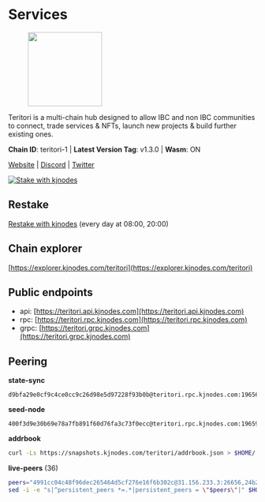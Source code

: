 # Services

<figure><img src="https://raw.githubusercontent.com/kj89/testnet_manuals/main/pingpub/logos/teritori.png" width="150" alt=""><figcaption></figcaption></figure>

Teritori is a multi-chain hub designed to allow IBC and non IBC communities  to connect, trade services & NFTs, launch new projects & build further existing ones.

**Chain ID**: teritori-1 | **Latest Version Tag**: v1.3.0 | **Wasm**: ON

[Website](https://teritori.com) | [Discord](https://discord.gg/teritori) | [Twitter](https://twitter.com/TeritoriNetwork)

[![Stake with kjnodes](https://i.ibb.co/cr44Q8j/button-stake-with-kjnodes.png)](https://restake.app/teritori/torivaloper184ln03hkpt75uhrrr26f66kvcqvf4yn4nc2xjm)

## Restake

[Restake with kjnodes](https://restake.app/teritori/torivaloper184ln03hkpt75uhrrr26f66kvcqvf4yn4nc2xjm) (every day at 08:00, 20:00)
## Chain explorer
[https://explorer.kjnodes.com/teritori](https://explorer.kjnodes.com/teritori)

## Public endpoints

* api: [https://teritori.api.kjnodes.com](https://teritori.api.kjnodes.com)
* rpc: [https://teritori.rpc.kjnodes.com](https://teritori.rpc.kjnodes.com)
* grpc: [https://teritori.grpc.kjnodes.com](https://teritori.grpc.kjnodes.com)

## Peering

**state-sync**

```text
d9bfa29e0cf9c4ce0cc9c26d98e5d97228f93b0b@teritori.rpc.kjnodes.com:19656
```

**seed-node**

```text
400f3d9e30b69e78a7fb891f60d76fa3c73f0ecc@teritori.rpc.kjnodes.com:19659
```

**addrbook**
```bash
curl -Ls https://snapshots.kjnodes.com/teritori/addrbook.json > $HOME/.teritorid/config/addrbook.json
```

**live-peers** (36)
```bash
peers="4991cc04c48f96dec265464d5cf276e16f6b302c@31.156.233.3:26656,24b28cf013e6d7b5b88b6dba2701c5ddd2dd5ee1@65.109.58.225:28656,8ac41af54dfd91c41de71cde222a55670f2f405d@141.95.65.73:15956,b212d5740b2e11e54f56b072dc13b6134650cfb5@134.65.192.81:26656,3178ac8fffd269325500c95679d58d5e8ec61746@198.244.213.94:22956,82ebb17ddac20928fb8107201dad9f5aea7f9132@198.244.200.3:26656,d9bfa29e0cf9c4ce0cc9c26d98e5d97228f93b0b@65.109.88.38:19656,920f32f409bbb18b641cdc9513545e2e016c2c62@142.132.203.60:26656,ce3baba928ae06cd3ff0af20aec888a82ddffef7@54.37.129.171:26656,0e189bbc6db606a14950a0e59641b798a255c3c8@65.109.37.154:3000,d856120f262134ebf13e1d2632d778b69e704208@65.108.4.188:15956,856c165de82fbd0489df9ec6ffaa0958c620e073@198.244.179.127:26656,e3b906fefa58783395fcf72086c698707908a558@141.95.65.26:27736,46b7ae20e3cc4264076a91c3601f3894a021a80d@65.108.6.45:36656,a25a3a218a699e71e2a64edaa45f457dfd8507ba@65.21.148.206:26656,ec4126b26336cd61b335345df4ff2a3fbb79338a@65.109.92.240:20026,0b27217386756577e1eadf00c4169dc8f041e522@51.210.7.219:26656,48980875839186e08e12ebf0d9a2803b45206833@65.109.92.241:38026,1e08fefb7e8851490d40e804df76d1ac33cb1f0a@38.146.3.175:15956,6bc9f80a5123d62c23aadb7b5d68b740a794b0c6@65.109.87.88:36656,2b4f46e601fb4ede2a0c98976337e3afdaa50dac@65.108.238.102:15956,e726816f42831689eab9378d5d577f1d06d25716@176.9.188.21:26656,526d8c7c44f59be9a39d7463c576b68c0db23174@65.108.234.23:15956,e1b058e5cfa2b836ddaa496b10911da62dcf182e@138.201.8.248:26656,12101148702a99298a971b310286e64bc7bb6135@65.109.23.182:38026,78815c81331c114cd508dae3a012f0d3e5e2b966@185.119.118.117:3000,5a98d637a16b16bf425a4a785c9d11a7d1e5b8a0@65.21.131.215:26736,2f93424bd346b857bd5164eaac0b2bfd5fd644c0@144.91.127.252:26656,b336b83d9bab0b8cf96a3833efcbc196fab63fdd@212.95.51.215:36656,5cabaab828aea4bcc60e20c5a87b469c43023557@65.108.141.109:15656,ad347ea1ec920d12ccda2341348bcc89687739ef@88.99.164.158:38026,4740ad44e58f4f4a0e2b9c4353500009eb73a05a@176.191.97.120:26656,a043a97266360ff45781a9fc9392aedc16494c59@65.108.97.58:19656,ed747c9e39fc04fdbc7ab5fc4a4a7f7a298ee329@65.144.145.234:26656,d956d6180e96c62315a777b1a3ed8f1ebf873e80@38.242.232.202:29656,ca0d6b49b304c5f1c629809795f50440d5710b40@159.89.40.188:26656"
sed -i -e "s|^persistent_peers *=.*|persistent_peers = \"$peers\"|" $HOME/.teritorid/config/config.toml
```
